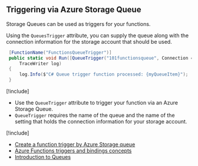 ## Triggering via Azure Storage Queue
Storage Queues can be used as triggers for your functions.

Using the `QueuesTrigger` attribute, you can supply the queue along with the connection information for the storage account that should be used.


```csharp
 [FunctionName("FunctionsQueueTrigger")]
 public static void Run([QueueTrigger("101functionsqueue", Connection = "AzureWebJobsStorage")]string myQueueItem,
     TraceWriter log)
 {
     log.Info($"C# Queue trigger function processed: {myQueueItem}");
 }

```

[!include[](../includes/takeaways-heading.md)]
* Use the `QueueTrigger` attribute to trigger your function via an Azure Storage Queue.
* `QueueTrigger` requires the name of the queue and the name of the setting that holds the connection information for your storage account.

[!include[](../includes/read-more-heading.md)]
* [Create a function trigger by Azure Storage queue](https://docs.microsoft.com/azure/azure-functions/functions-create-storage-queue-triggered-function)
* [Azure Functions triggers and bindings concepts](https://docs.microsoft.com/azure/azure-functions/functions-triggers-bindings)
* [Introduction to Queues](https://docs.microsoft.com/azure/storage/queues/storage-queues-introduction)